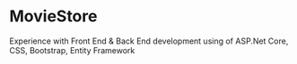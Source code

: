 # MovieStore
Experience with Front End &amp; Back End development using of ASP.Net Core, CSS, Bootstrap, Entity Framework
